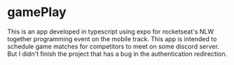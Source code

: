# gamePlay
This is an app developed in typescript using expo for rocketseat's NLW together programming event on the mobile track.  This app is intended to schedule game matches for competitors to meet on some discord server.  But I didn't finish the project that has a bug in the authentication redirection.
